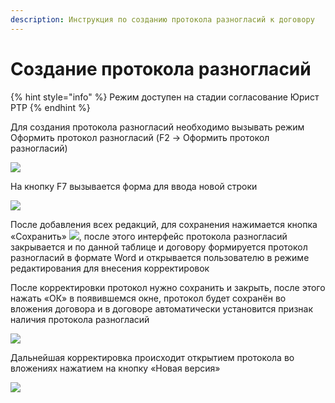 ```yaml
---
description: Инструкция по созданию протокола разногласий к договору
---
```


# Создание протокола разногласий

{% hint style="info" %}
Режим доступен на стадии согласование Юрист РТР
{% endhint %}

Для создания протокола разногласий необходимо вызывать режим Оформить протокол разногласий (F2 -> Оформить протокол разногласий)

![](<../../.gitbook/assets/4 (20).png>)

На кнопку F7 вызывается форма для ввода новой строки

![](<../../.gitbook/assets/5 (55).png>)

После добавления всех редакций, для сохранения нажимается кнопка «Сохранить» ![](<../../.gitbook/assets/6 (68).png>), после этого интерфейс протокола разногласий закрывается и по данной таблице и договору формируется протокол разногласий в формате Word и открывается пользователю в режиме редактирования для внесения корректировок

После корректировки протокол нужно сохранить и закрыть, после этого нажать «ОК» в появившемся окне, протокол будет сохранён во вложения договора и в договоре автоматически установится признак наличия протокола разногласий

![](<../../.gitbook/assets/8 (9).png>)

Дальнейшая корректировка происходит открытием протокола во вложениях нажатием на кнопку «Новая версия»

![](<../../.gitbook/assets/9 (22).png>)

